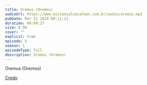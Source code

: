 ```yaml
---
title: Oremus (Oremos)
audioUrl: https://www.missaosalvaialmas.com.br/audio/oremus.mp3
pubDate: Mar 31 2024 00:11:11
duration: 00:00:27
size: 0.96
cover: ""
explicit: true
episode: 5
season: 1
episodeType: full
description: Oremus (Oremos)
---
```

Oremus (Oremos)


<div class="text-center mt-16">
  <a class="btn btn-accent mt-9" href="/episode/10post">Credo</a>
</div>